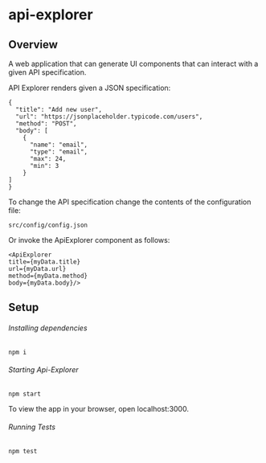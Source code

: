 # api-explorer

## Overview
A web application that can generate UI components
that can interact with a given API specification. 

API Explorer renders given a JSON specification:

```
{
  "title": "Add new user",
  "url": "https://jsonplaceholder.typicode.com/users",
  "method": "POST",
  "body": [
    {
      "name": "email",
      "type": "email",
      "max": 24,
      "min": 3
    }
]
}
```

To change the API specification change the contents
of the configuration file:  

```
src/config/config.json 
```

Or invoke the ApiExplorer component as follows:

```
<ApiExplorer
title={myData.title}
url={myData.url}
method={myData.method}
body={myData.body}/>
```

## Setup

###### Installing dependencies

``` npm i ```

###### Starting Api-Explorer 

``` npm start ```

To view the app in your browser,
open localhost:3000.   

###### Running Tests

``` npm test ```

